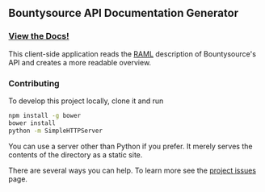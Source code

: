 ## Bountysource API Documentation Generator

### [View the Docs!](http://bountysource.github.io)

This client-side application reads the [RAML](http://raml.org)
description of Bountysource's API and creates a more readable
overview.

### Contributing

To develop this project locally, clone it and run

```sh
npm install -g bower
bower install
python -m SimpleHTTPServer
```

You can use a server other than Python if you prefer. It
merely serves the contents of the directory as a static site.

There are several ways you can help. To learn more see the
[project issues](issues) page.
